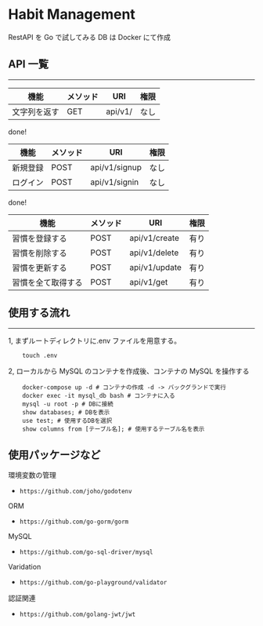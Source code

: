 # Habit Management

RestAPI を Go で試してみる DB は Docker にて作成

## API 一覧

---

| 機能         | メソッド | URI     | 権限 |
| ------------ | -------- | ------- | ---- |
| 文字列を返す | GET      | api/v1/ | なし |

done!

| 機能     | メソッド | URI           | 権限 |
| -------- | -------- | ------------- | ---- |
| 新規登録 | POST     | api/v1/signup | なし |
| ログイン | POST     | api/v1/signin | なし |

done!

| 機能               | メソッド | URI           | 権限 |
| ------------------ | -------- | ------------- | ---- |
| 習慣を登録する     | POST     | api/v1/create | 有り |
| 習慣を削除する     | POST     | api/v1/delete | 有り |
| 習慣を更新する     | POST     | api/v1/update | 有り |
| 習慣を全て取得する | POST     | api/v1/get    | 有り |

## 使用する流れ

---

1, まずルートディレクトリに.env ファイルを用意する。

```shell
    touch .env
```

2, ローカルから MySQL のコンテナを作成後、コンテナの MySQL を操作する

```shell
    docker-compose up -d # コンテナの作成 -d -> バックグランドで実行
    docker exec -it mysql_db bash # コンテナに入る
    mysql -u root -p # DBに接続
    show databases; # DBを表示
    use test; # 使用するDBを選択
    show columns from [テーブル名]; # 使用するテーブル名を表示
```

## 使用パッケージなど

環境変数の管理

- `https://github.com/joho/godotenv`

ORM

- `https://github.com/go-gorm/gorm`

MySQL

- `https://github.com/go-sql-driver/mysql`

Varidation

- `https://github.com/go-playground/validator`

認証関連

- `https://github.com/golang-jwt/jwt`
